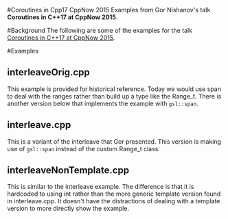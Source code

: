 #Coroutines in Cpp17 CppNow 2015
Examples from Gor Nishanov's talk **Coroutines in C++17 at CppNow 2015**.

#Background
The following are some of the examples for the talk [Coroutines in C++17 at CppNow 2015]().

#Examples

## interleaveOrig.cpp
This example is provided for historical reference.  Today we would use span to deal with the ranges rather than build up a type like the Range_t.  There is another version below that implements the example with `gsl::span`.

## interleave.cpp
This is a variant of the interleave that Gor presented.  This version is making use of `gsl::span` instead of the custom Range_t class.

## interleaveNonTemplate.cpp
This is similar to the interleave example.  The difference is that it is hardcoded to using int rather than the more generic template version found in interleave.cpp.  It doesn't have the distractions of dealing with a template version to more directly show the example.

